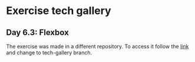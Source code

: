 
# Exercise tech gallery

## Day 6.3: Flexbox

The exercise was made in a different repository. To access it follow the <a href="https://github.com/LaizaBertelli/exercise-tech-gallery/tree/master" target="_blank">link</a> and change to tech-gallery branch.
